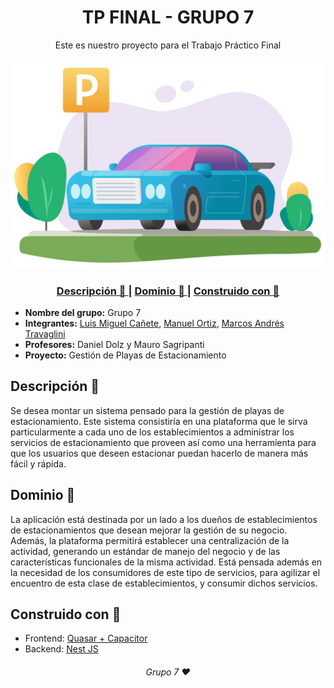 <h1 align="center">TP FINAL - GRUPO 7</h1>

<div align="center">
   Este es nuestro proyecto para el Trabajo Práctico Final
</div>
<br>
<div align="center">
    <img src="frontEndTpFinal/src/assets/car-reserva4.png"></img>
    <h3>
        <a href="https://github.com/Venserthesojourner/EL-PROYECTICO-DEL-GRUPO-7/blob/markinio/README.md#descripción-">
      Descripción 📝
    </a>
    <span> | </span>
    <a href="https://github.com/Venserthesojourner/EL-PROYECTICO-DEL-GRUPO-7/blob/markinio/README.md#dominio-">
      Dominio 🚀
    </a>
   <span> | </span>
    <a href="https://github.com/Venserthesojourner/EL-PROYECTICO-DEL-GRUPO-7/blob/markinio/README.md#dominio-">
      Construido con 🔨
    </a>
    </h3>
</div>

- **Nombre del grupo:** Grupo 7
- **Integrantes:** [Luis Miguel Cañete](https://github.com/Venserthesojourner), [Manuel Ortiz](https://github.com/hctmanuelortiz), [Marcos Andrés Travaglini](https://github.com/Blackpachamame)
- **Profesores:** Daniel Dolz y Mauro Sagripanti
- **Proyecto:** Gestión de Playas de Estacionamiento

## Descripción 📝

Se desea montar un sistema pensado para la gestión de playas de estacionamiento. Este sistema consistiría en una plataforma que le sirva particularmente a cada uno de los establecimientos a administrar los servicios de estacionamiento que proveen así como una herramienta para que los usuarios que deseen estacionar puedan hacerlo de manera más fácil y rápida.

## Dominio 🚀

La aplicación está destinada por un lado a los dueños de establecimientos de estacionamientos que desean mejorar la gestión de su negocio. Además, la plataforma permitirá establecer una centralización de la actividad, generando un estándar de manejo del negocio y de las características funcionales de la misma actividad. Está pensada además en la necesidad de los consumidores de este tipo de servicios, para agilizar el encuentro de esta clase de establecimientos, y consumir dichos servicios.

## Construido con 🔨

- Frontend: [Quasar + Capacitor](https://github.com/Venserthesojourner/EL-PROYECTICO-DEL-GRUPO-7/blob/master/frontEndTpFinal/README.md)
- Backend: [Nest JS](https://github.com/Venserthesojourner/EL-PROYECTICO-DEL-GRUPO-7/blob/master/back-end-tp-final/README.md)

<h6 align="center"> Grupo 7 ❤️</h6>